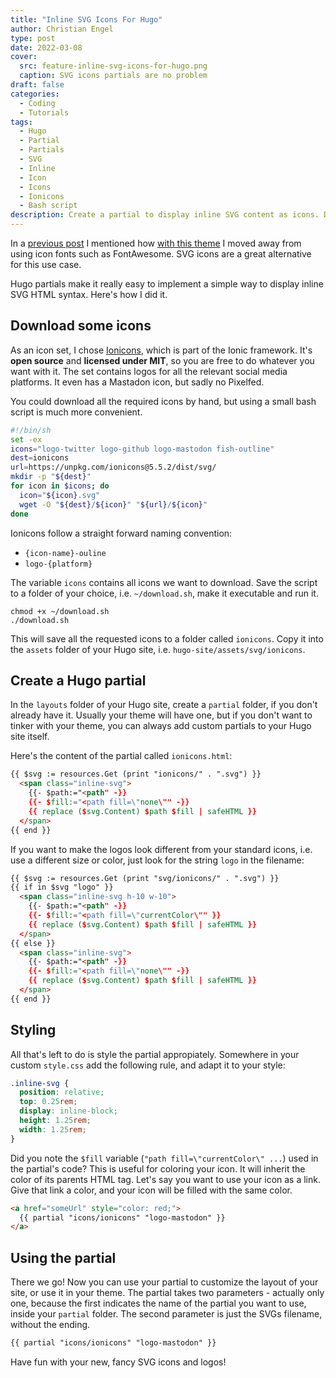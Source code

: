 ```yaml
---
title: "Inline SVG Icons For Hugo"
author: Christian Engel
type: post
date: 2022-03-08
cover:
  src: feature-inline-svg-icons-for-hugo.png
  caption: SVG icons partials are no problem
draft: false
categories:
  - Coding
  - Tutorials
tags:
  - Hugo
  - Partial
  - Partials
  - SVG
  - Inline
  - Icon
  - Icons
  - Ionicons
  - Bash script
description: Create a partial to display inline SVG content as icons. Download SVG icons from Ionicons via bash script.
---
```


In a [previous post](https://chringel.dev/2022/02/chringel-hugo-theme/#social-icons) I mentioned how [with this theme](https://github.com/chringel21/chringel-hugo-theme) I moved away from using icon fonts such as FontAwesome. SVG icons are a great alternative for this use case.

Hugo partials make it really easy to implement a simple way to display inline SVG HTML syntax. Here's how I did it.

## Download some icons

As an icon set, I chose [Ionicons](https://ionic.io/ionicons), which is part of the Ionic framework. It's **open source** and **licensed under MIT**, so you are free to do whatever you want with it. The set contains logos for all the relevant social media platforms. It even has a Mastadon icon, but sadly no Pixelfed.

You could download all the required icons by hand, but using a small bash script is much more convenient.

```bash
#!/bin/sh
set -ex
icons="logo-twitter logo-github logo-mastodon fish-outline"
dest=ionicons
url=https://unpkg.com/ionicons@5.5.2/dist/svg/
mkdir -p "${dest}"
for icon in $icons; do
  icon="${icon}.svg"
  wget -O "${dest}/${icon}" "${url}/${icon}"
done
```

Ionicons follow a straight forward naming convention:

- `{icon-name}-ouline`
- `logo-{platform}`

The variable `icons` contains all icons we want to download. Save the script to a folder of your choice, i.e. `~/download.sh`, make it executable and run it.

```shell
chmod +x ~/download.sh
./download.sh
```

This will save all the requested icons to a folder called `ionicons`. Copy it into the `assets` folder of your Hugo site, i.e. `hugo-site/assets/svg/ionicons`.

## Create a Hugo partial

In the `layouts` folder of your Hugo site, create a `partial` folder, if you don't already have it. Usually your theme will have one, but if you don't want to tinker with your theme, you can always add custom partials to your Hugo site itself.

Here's the content of the partial called `ionicons.html`:

<!-- prettier-ignore -->
```html
{{ $svg := resources.Get (print "ionicons/" . ".svg") }}
  <span class="inline-svg">
    {{- $path:="<path" -}}
    {{- $fill:="<path fill=\"none\"" -}}
    {{ replace ($svg.Content) $path $fill | safeHTML }}
  </span>
{{ end }}
```

If you want to make the logos look different from your standard icons, i.e. use a different size or color, just look for the string `logo` in the filename:

<!-- prettier-ignore -->
```html
{{ $svg := resources.Get (print "svg/ionicons/" . ".svg") }}
{{ if in $svg "logo" }}
  <span class="inline-svg h-10 w-10">
    {{- $path:="<path" -}}
    {{- $fill:="<path fill=\"currentColor\"" }}
    {{ replace ($svg.Content) $path $fill | safeHTML }}
  </span>
{{ else }}
  <span class="inline-svg">
    {{- $path:="<path" -}}
    {{- $fill:="<path fill=\"none\"" -}}
    {{ replace ($svg.Content) $path $fill | safeHTML }}
  </span>
{{ end }}
```

## Styling

All that's left to do is style the partial appropiately. Somewhere in your custom `style.css` add the following rule, and adapt it to your style:

```css
.inline-svg {
  position: relative;
  top: 0.25rem;
  display: inline-block;
  height: 1.25rem;
  width: 1.25rem;
}
```

Did you note the `$fill` variable (`"path fill=\"currentColor\" ...`) used in the partial's code? This is useful for coloring your icon. It will inherit the color of its parents HTML tag. Let's say you want to use your icon as a link. Give that link a color, and your icon will be filled with the same color.

```html
<a href="someUrl" style="color: red;">
  {{ partial "icons/ionicons" "logo-mastodon" }}
</a>
```

## Using the partial

There we go! Now you can use your partial to customize the layout of your site, or use it in your theme. The partial takes two parameters - actually only one, because the first indicates the name of the partial you want to use, inside your `partial` folder. The second parameter is just the SVGs filename, without the ending.

```html
{{ partial "icons/ionicons" "logo-mastodon" }}
```

Have fun with your new, fancy SVG icons and logos!
